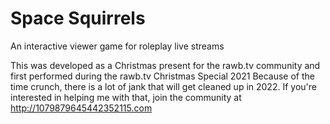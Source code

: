 # Space Squirrels
An interactive viewer game for roleplay live streams

This was developed as a Christmas present for the rawb.tv community and first performed during the rawb.tv Christmas Special 2021
Because of the time crunch, there is a lot of jank that will get cleaned up in 2022. If you're interested in helping me with that, join the community at http://1079879645442352115.com
